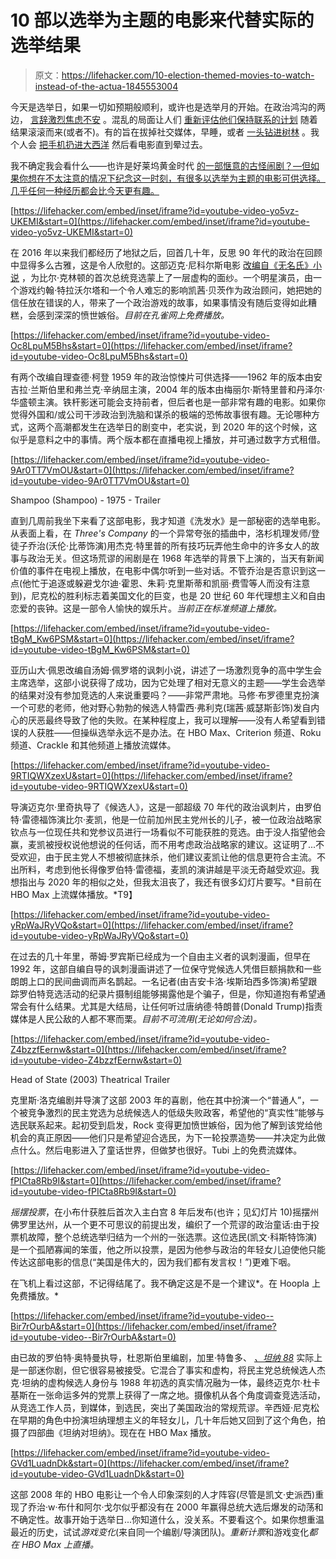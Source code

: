 # 10 部以选举为主题的电影来代替实际的选举结果

> 原文：<https://lifehacker.com/10-election-themed-movies-to-watch-instead-of-the-actua-1845553004>

今天是选举日，如果一切如预期般顺利，或许也是选举月的开始。在政治鸿沟的两边， [言辞激烈](https://www.msn.com/en-in/money/topstories/us-presidential-polls-2020-with-election-day-looming-the-nations-divisions-play-out-in-the-streets/ar-BB1aBt4e)[焦虑不安](https://www.theatlantic.com/politics/archive/2020/11/how-trump-could-attempt-coup/616954/) 。混乱的局面让人们 [重新评估他们保持联系的计划](https://vitals.lifehacker.com/formulate-your-election-night-plan-now-1845551704?_ga=2.84772762.2088007616.1604325977-1566653369.1585083891) 随着结果滚滚而来(或者不)。有的旨在拔掉社交媒体，早睡，或者 [一头钻进树林](https://theslot.jezebel.com/into-the-woods-how-some-women-are-surviving-election-d-1845494512?utm_campaign=Jezebel&utm_content=1604327403&utm_medium=SocialMarketing&utm_source=twitter) 。我个人会 [把手机扔进大西洋](https://lifehacker.com/now-more-than-ever-you-need-to-put-down-your-phone-1845324789) 然后看电影直到晕过去。

我不确定我会看什么——也许是好莱坞黄金时代 [的一部惬意的古怪闹剧？—但如果你想在不太注意的情况下纪念这一时刻，有很多以选举为主题的电影可供选择。几乎任何一种经历都会比今天更有趣。](https://lifehacker.com/10-film-classics-that-will-make-you-love-black-white-1844688021)

 [https://lifehacker.com/embed/inset/iframe?id=youtube-video-yo5vz-UKEMI&start=0](https://lifehacker.com/embed/inset/iframe?id=youtube-video-yo5vz-UKEMI&start=0) 

在 2016 年以来我们都经历了地狱之后，回首几十年，反思 90 年代的政治在回顾中显得多么古雅，这是令人欣慰的。这部迈克·尼科尔斯电影 [改编自《无名氏》小说](https://en.wikipedia.org/wiki/Primary_Colors_(novel)) ，为比尔·克林顿的首次总统竞选蒙上了一层虚构的面纱。一个明星演员，由一个游戏约翰·特拉沃尔塔和一个令人难忘的影响凯茜·贝茨作为政治顾问，她把她的信任放在错误的人，带来了一个政治游戏的故事，如果事情没有随后变得如此糟糕，会感到深深的愤世嫉俗。*目前在孔雀网上免费播放。*

 [https://lifehacker.com/embed/inset/iframe?id=youtube-video-Oc8LpuM5Bhs&start=0](https://lifehacker.com/embed/inset/iframe?id=youtube-video-Oc8LpuM5Bhs&start=0) 

有两个改编自理查德·柯登 1959 年的政治惊悚片可供选择——1962 年的版本由安吉拉·兰斯伯里和弗兰克·辛纳屈主演，2004 年的版本由梅丽尔·斯特里普和丹泽尔·华盛顿主演。铁杆影迷可能会支持前者，但后者也是一部非常有趣的电影。如果你觉得外国和/或公司干涉政治到洗脑和谋杀的极端的恐怖故事很有趣。无论哪种方式，这两个高潮都发生在选举日的剧变中，老实说，到 2020 年的这个时候，这似乎是意料之中的事情。两个版本都在直播电视上播放，并可通过数字方式租借。

 [https://lifehacker.com/embed/inset/iframe?id=youtube-video-9Ar0TT7VmOU&start=0](https://lifehacker.com/embed/inset/iframe?id=youtube-video-9Ar0TT7VmOU&start=0)

<figcaption class="sc-1ptbguh-0 hxeMec caption">Shampoo (Shampoo) - 1975 - Trailer</figcaption> 

直到几周前我坐下来看了这部电影，我才知道《洗发水》是一部秘密的选举电影。从表面上看，在 *Three's Company* 的一个异常夸张的插曲中，洛杉机理发师/登徒子乔治(沃伦·比蒂饰演)用杰克·特里普的所有技巧玩弄他生命中的许多女人的故事与政治无关。但这场荒谬的闹剧是在 1968 年选举的背景下上演的，当天有新闻价值的事件在电视上播放，在电影中偶尔听到一些对话。不管乔治是否意识到这一点(他忙于追逐或躲避戈尔迪·霍恩、朱莉·克里斯蒂和凯丽·费雪等人而没有注意到)，尼克松的胜利标志着美国文化的巨变，也是 20 世纪 60 年代理想主义和自由恋爱的丧钟。这是一部令人愉快的娱乐片。*当前正在标准频道上播放。*

 [https://lifehacker.com/embed/inset/iframe?id=youtube-video-tBgM_Kw6PSM&start=0](https://lifehacker.com/embed/inset/iframe?id=youtube-video-tBgM_Kw6PSM&start=0) 

亚历山大·佩恩改编自汤姆·佩罗塔的讽刺小说，讲述了一场激烈竞争的高中学生会主席选举，这部小说获得了成功，因为它处理了相对无意义的主题——学生会选举的结果对没有参加竞选的人来说重要吗？——非常严肃地。马修·布罗德里克扮演一个可悲的老师，他对野心勃勃的候选人特雷西·弗利克(瑞茜·威瑟斯彭饰)发自内心的厌恶最终导致了他的失败。在某种程度上，我可以理解——没有人希望看到错误的人获胜——但操纵选举永远不是办法。在 HBO Max、Criterion 频道、Roku 频道、Crackle 和其他频道上播放流媒体。

 [https://lifehacker.com/embed/inset/iframe?id=youtube-video-9RTIQWXzexU&start=0](https://lifehacker.com/embed/inset/iframe?id=youtube-video-9RTIQWXzexU&start=0) 

导演迈克尔·里奇执导了《候选人》，这是一部超级 70 年代的政治讽刺片，由罗伯特·雷德福饰演比尔·麦凯，他是一位前加州民主党州长的儿子，被一位政治战略家钦点与一位现任共和党参议员进行一场看似不可能获胜的竞选。由于没人指望他会赢，麦凯被授权说他想说的任何话，而不用考虑政治战略家的建议。这证明了...不受欢迎，由于民主党人不想被彻底抹杀，他们建议麦凯让他的信息更符合主流。不出所料，考虑到他长得像罗伯特·雷德福，麦凯的演讲越是平淡无奇越受欢迎。我想指出与 2020 年的相似之处，但我太沮丧了，我还有很多幻灯片要写。*目前在 HBO Max 上流媒体播放。*T9】

 [https://lifehacker.com/embed/inset/iframe?id=youtube-video-yRpWaJRyVQo&start=0](https://lifehacker.com/embed/inset/iframe?id=youtube-video-yRpWaJRyVQo&start=0) 

在过去的几十年里，蒂姆·罗宾斯已经成为一个自由主义者的讽刺漫画，但早在 1992 年，这部自编自导的讽刺漫画讲述了一位保守党候选人凭借巨额捐款和一些朗朗上口的民间曲调而声名鹊起。一名记者(由吉安卡洛·埃斯珀西多饰演)希望跟踪罗伯特竞选活动的纪录片摄制组能够揭露他是个骗子，但是，你知道抱有希望通常会有什么结果。尤其是大结局，让任何听过唐纳德·特朗普(Donald Trump)指责媒体是人民公敌的人都不寒而栗。*目前不可流用(无论如何合法)。*

 [https://lifehacker.com/embed/inset/iframe?id=youtube-video-Z4bzzfEernw&start=0](https://lifehacker.com/embed/inset/iframe?id=youtube-video-Z4bzzfEernw&start=0)

<figcaption class="sc-1ptbguh-0 hxeMec caption">Head of State (2003) Theatrical Trailer</figcaption> 

克里斯·洛克编剧并导演了这部 2003 年的喜剧，他在其中扮演一个“普通人”，一个被竞争激烈的民主党选为总统候选人的低级失败政客，希望他的“真实性”能够与选民联系起来。起初受到启发，Rock 变得更加愤世嫉俗，因为他了解到该党给他机会的真正原因——他们只是希望迎合选民，为下一轮投票造势——并决定为此做点什么。然后电影进入了童话世界，但做梦也很好。Tubi 上的免费流媒体。

 [https://lifehacker.com/embed/inset/iframe?id=youtube-video-fPICta8Rb9I&start=0](https://lifehacker.com/embed/inset/iframe?id=youtube-video-fPICta8Rb9I&start=0) 

*摇摆投票*，在小布什获胜后首次入主白宫 8 年后发布(也许；见幻灯片 10)摇摆州佛罗里达州，从一个更不可思议的前提出发，编织了一个荒谬的政治童话:由于投票机故障，整个总统选举归结为一个州的一张选票。这位选民(凯文·科斯特饰演)是一个孤陋寡闻的笨蛋，他之所以投票，是因为他参与政治的年轻女儿迫使他只能传达这部电影的信息(“美国是伟大的，因为我们都有发言权！”)更难下咽。

在飞机上看过这部，不记得结尾了。我不确定这是不是一个建议*。在 Hoopla 上免费播放。*

 [https://lifehacker.com/embed/inset/iframe?id=youtube-video--Bir7rOurbA&start=0](https://lifehacker.com/embed/inset/iframe?id=youtube-video--Bir7rOurbA&start=0) 

由已故的罗伯特·奥特曼执导，杜恩斯伯里编剧，加里·特鲁多、 [*、坦纳 88*](https://en.wikipedia.org/wiki/Tanner_%2788) 实际上是一部迷你剧，但它很容易被接受。它混合了事实和虚构，将民主党总统候选人杰克·坦纳的虚构候选人身份与 1988 年初选的真实情况融为一体，最终迈克尔·杜卡基斯在一张命运多舛的党票上获得了一席之地。摄像机从各个角度调查竞选活动，从竞选工作人员，到媒体，到选民，突出了美国政治的常规荒谬。辛西娅·尼克松在早期的角色中扮演坦纳理想主义的年轻女儿，几十年后她又回到了这个角色，拍摄了四部曲《坦纳对坦纳》。现在在 HBO Max 播放。

 [https://lifehacker.com/embed/inset/iframe?id=youtube-video-GVd1LuadnDk&start=0](https://lifehacker.com/embed/inset/iframe?id=youtube-video-GVd1LuadnDk&start=0) 

这部 2008 年的 HBO 电影让一个令人印象深刻的人才阵容(尽管是凯文·史派西)重现了乔治·w·布什和阿尔·戈尔似乎都没有在 2000 年赢得总统大选后爆发的动荡和不确定性。故事开始于选举日...你知道什么，没关系。不要看这个。如果你想重温最近的历史，试试*游戏变化*(来自同一个编剧/导演团队)。*重新计票*和游戏变化*都在 HBO Max 上直播。*